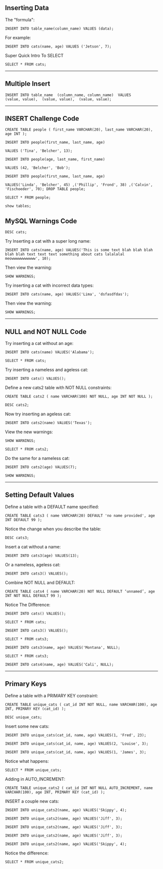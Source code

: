 
## Inserting Data

The "formula":

`INSERT INTO table_name(column_name) VALUES (data);`

For example:

`INSERT INTO cats(name, age) VALUES ('Jetson', 7);`

 Super Quick Intro To SELECT

`SELECT * FROM cats; `

<hr>

## Multiple Insert

`INSERT INTO table_name 
            (column_name, column_name) 
VALUES      (value, value), 
            (value, value), 
            (value, value);`

<hr>

## INSERT Challenge  Code

`CREATE TABLE people
  (
    first_name VARCHAR(20),
    last_name VARCHAR(20),
    age INT
  );`
  
  
`INSERT INTO people(first_name, last_name, age)`

`VALUES ('Tina', 'Belcher', 13);`

`INSERT INTO people(age, last_name, first_name)`

`VALUES (42, 'Belcher', 'Bob');`

`INSERT INTO people(first_name, last_name, age)`

`VALUES('Linda', 'Belcher', 45)
  ,('Phillip', 'Frond', 38)
  ,('Calvin', 'Fischoeder', 70);
DROP TABLE people; `

`SELECT * FROM people; `

`show tables; `

## MySQL Warnings Code

`DESC cats;`

<p> Try Inserting a cat with a super long name:  </p>


`INSERT INTO cats(name, age)
VALUES('This is some text blah blah blah blah blah text text text something about cats lalalalal meowwwwwwwwwww', 10);`
<p>  Then view the warning:  </p>

`SHOW WARNINGS;` 

<p>  Try inserting a cat with incorrect data types: </p>

`INSERT INTO cats(name, age) VALUES('Lima', 'dsfasdfdas');`

Then view the warning:

`SHOW WARNINGS;` 

<hr>

## NULL and NOT NULL Code

<p> Try inserting a cat without an age:  </p>


`INSERT INTO cats(name) VALUES('Alabama');`

`SELECT * FROM cats;` 

<p>   
Try inserting a nameless and ageless cat:
</p>


`INSERT INTO cats() VALUES(); `

<p> 
  Define a new cats2 table with NOT NULL constraints:
</p>


`CREATE TABLE cats2
  (
    name VARCHAR(100) NOT NULL,
    age INT NOT NULL
  );`
  
  
`DESC cats2;` 

<p>  Now try inserting an ageless cat:  </p>


`INSERT INTO cats2(name) VALUES('Texas');`

<p> 
   View the new warnings:
</p>

`SHOW WARNINGS;` 

`SELECT * FROM cats2;` 

<p>  
 Do the same for a nameless cat:
</p>


`INSERT INTO cats2(age) VALUES(7);` 

`SHOW WARNINGS;` 

<hr>


## Setting Default Values

<p>  Define a table with a DEFAULT name specified: </p>


`CREATE TABLE cats3
    (
      name VARCHAR(20) DEFAULT 'no name provided',
      age INT DEFAULT 99
    );`
    
  
  <p> Notice the change when you describe the table:  </p>


`DESC cats3;` 

<p>  Insert a cat without a name: </p>


`INSERT INTO cats3(age) VALUES(13); `


<p>  Or a nameless, ageless cat: </p>


`INSERT INTO cats3() VALUES();` 

<p> Combine NOT NULL and DEFAULT:  </p>

`CREATE TABLE cats4
  (
    name VARCHAR(20) NOT NULL DEFAULT ‘unnamed’,
    age INT NOT NULL DEFAULT 99
  );`
  
<p> Notice The Difference:  </p>

`INSERT INTO cats() VALUES();`

`SELECT * FROM cats;`

`INSERT INTO cats3() VALUES();`

`SELECT * FROM cats3;`

`INSERT INTO cats3(name, age) VALUES('Montana', NULL);`

`SELECT * FROM cats3;`

`INSERT INTO cats4(name, age) VALUES('Cali', NULL);`

<hr>

## Primary Keys
 
 <p>   Define a table with a PRIMARY KEY constraint: </p>


`CREATE TABLE unique_cats
  (
    cat_id INT NOT NULL,
    name VARCHAR(100),
    age INT,
    PRIMARY KEY (cat_id)
  );`
  
  
`DESC unique_cats;` 

<p> Insert some new cats:  </p>


`INSERT INTO unique_cats(cat_id, name, age) VALUES(1, 'Fred', 23);`

`INSERT INTO unique_cats(cat_id, name, age) VALUES(2, 'Louise', 3);`

`INSERT INTO unique_cats(cat_id, name, age) VALUES(1, 'James', 3);`

<p> Notice what happens:  </p>

`SELECT * FROM unique_cats;` 

<p>  Adding in AUTO_INCREMENT:  </p>


`CREATE TABLE unique_cats2 (
    cat_id INT NOT NULL AUTO_INCREMENT,
    name VARCHAR(100),
    age INT,
    PRIMARY KEY (cat_id)
);`

<p> INSERT a couple new cats:  </p>

`INSERT INTO unique_cats2(name, age) VALUES('Skippy', 4);`

`INSERT INTO unique_cats2(name, age) VALUES('Jiff', 3);`

`INSERT INTO unique_cats2(name, age) VALUES('Jiff', 3);`

`INSERT INTO unique_cats2(name, age) VALUES('Jiff', 3);`

`INSERT INTO unique_cats2(name, age) VALUES('Skippy', 4);`

<p> Notice the difference:  </p>


`SELECT * FROM unique_cats2;`










